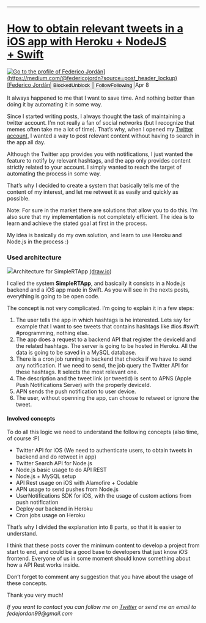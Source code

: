 * * *

# [How to obtain relevant tweets in a iOS app with Heroku + NodeJS + Swift](https://medium.com/@federicojordn/c%C3%B3mo-obtener-twitts-relevantes-en-una-app-de-ios-con-heroku-nodejs-swift-4c4aca1f42b2)

[![Go to the profile of Federico Jordán](https://cdn-images-1.medium.com/fit/c/100/100/0*N-b2NZo2AKjGfmIs.)](https://medium.com/@federicojordn?source=post_header_lockup)[Federico Jordán](https://medium.com/@federicojordn?source=post_header_lockup)<span class="followState js-followState" data-user-id="fc8263d9e147"><button class="button button--smallest u-noUserSelect button--withChrome u-baseColor--buttonNormal button--withHover button--unblock js-unblockButton u-marginLeft10 u-xs-hide" data-action="sign-up-prompt" data-sign-in-action="toggle-block-user" data-requires-token="true" data-redirect="https://medium.com/@federicojordn/how-to-obtain-relevant-tweets-in-a-ios-app-with-heroku-nodejs-swift-4c0027c88a4a" data-action-source="post_header_lockup"><span class="button-label  button-defaultState">Blocked</span><span class="button-label button-hoverState">Unblock</span></button><button class="button button--primary button--smallest button--dark u-noUserSelect button--withChrome u-accentColor--buttonDark button--follow js-followButton u-marginLeft10 u-xs-hide" data-action="sign-up-prompt" data-sign-in-action="toggle-subscribe-user" data-requires-token="true" data-redirect="https://medium.com/_/subscribe/user/fc8263d9e147" data-action-source="post_header_lockup-fc8263d9e147-------------------------follow_byline"><span class="button-label  button-defaultState js-buttonLabel">Follow</span><span class="button-label button-activeState">Following</span></button></span><time datetime="2018-04-08T22:01:11.192Z">Apr 8</time><span class="middotDivider u-fontSize12"></span><span class="readingTime" title="3 min read"></span>

It always happened to me that I want to save time. And nothing better than doing it by automating it in some way.

Since I started writing posts, I always thought the task of maintaining a twitter account. I’m not really a fan of social networks (but I recognize that memes often take me a lot of time). That’s why, when I opened my [Twitter account,](http://www.twitter.com/FedeJordan90) I wanted a way to post relevant content without having to search in the app all day.

Although the Twitter app provides you with notifications, I just wanted the feature to notify by relevant hashtags, and the app only provides content strictly related to your account. I simply wanted to reach the target of automating the process in some way.

That’s why I decided to create a system that basically tells me of the content of my interest, and let me retweet it as easily and quickly as possible.

Note: For sure in the market there are solutions that allow you to do this. I’m also sure that my implementation is not completely efficient. The idea is to learn and achieve the stated goal at first in the process.

My idea is basically do my own solution, and learn to use Heroku and Node.js in the process :)

### Used architecture

![](https://cdn-images-1.medium.com/max/1600/1*AA7cWU-JqkG-OjEgMxgJJg.png)Architecture for SimpleRTApp [(draw.io](https://www.draw.io/))

I called the system **SimpleRTApp**, and basically it consists in a Node.js backend and a iOS app made in Swift. As you will see in the nexts posts, everything is going to be open code.

The concept is not very complicated. I’m going to explain it in a few steps:

1.  The user tells the app in which hashtags is he interested. Lets say for example that I want to see tweets that contains hashtags like #ios #swift #programming, nothing else.
2.  The app does a request to a backend API that register the deviceId and the related hashtags. The server is going to be hosted in Heroku. All the data is going to be saved in a MySQL database.
3.  There is a cron job running in backend that checks if we have to send any notification. If we need to send, the job query the Twitter API for these hashtags. It selects the most relevant one.
4.  The description and the tweet link (or tweetId) is sent to APNS (Apple Push Notifications Server) with the properly deviceId.
5.  APN sends the push notification to user device.
6.  The user, without openning the app, can choose to retweet or ignore the tweet.

#### Involved concepts

To do all this logic we need to understand the following concepts (also time, of course :P)

*   Twitter API for iOS (We need to authenticate users, to obtain tweets in backend and do retweet in app)
*   Twitter Search API for Node.js
*   Node.js basic usage to do API REST
*   Node.js + MySQL setup
*   API Rest usage on iOS with Alamofire + Codable
*   APN usage to send pushes from Node.js
*   UserNotifications SDK for iOS, with the usage of custom actions from push notification
*   Deploy our backend in Heroku
*   Cron jobs usage on Heroku

That’s why I divided the explanation into 8 parts, so that it is easier to understand.

I think that these posts cover the minimum content to develop a project from start to end, and could be a good base to developers that just know iOS frontend. Everyone of us in some moment should know something about how a API Rest works inside.

Don’t forget to comment any suggestion that you have about the usage of these concepts.

Thank you very much!

_If you want to contact you can follow me on_ [_Twitter_](http://www.twitter.com/FedeJordan90) _or send me an email to fedejordan99@gmail.com_